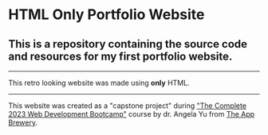 # HTML Only Portfolio Website
## This is a repository containing the source code and resources for my first portfolio website.

---

This retro looking website was made using **only** HTML.

---

This website was created as a "capstone project" during ["The Complete 2023 Web Development Bootcamp"](https://www.udemy.com/course/the-complete-web-development-bootcamp/) course by dr. Angela Yu from [The App Brewery](https://appbrewery.com/).

